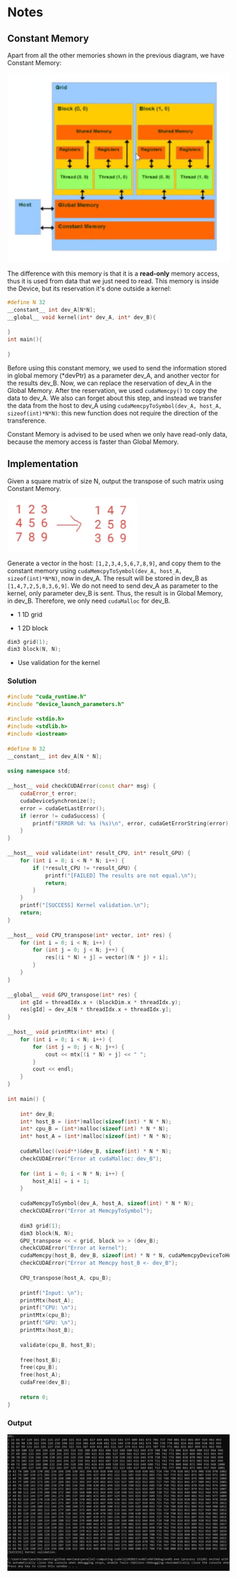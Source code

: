 # Notes

## Constant Memory

Apart from all the other memories shown in the previous diagram, we have Constant Memory:

![img](res/1.PNG)

The difference with this memory is that it is a **read-only** memory access, thus it is used from data that we just need to read. This memory is inside the Device, but its reservation it's done outside a kernel:

```c++
#define N 32
__constant__ int dev_A[N*N];
__global__ void kernel(int* dev_A, int* dev_B){

}
int main(){

}
```

Before using this constant memory, we used to send the information stored in global memory (*devPtr) as a parameter dev_A, and another vector for the results dev_B. Now, we can replace the reservation of dev_A in the Global Memory. After tne reservation, we used `cudaMemcpy()` to copy the data to dev_A. We also can forget about this step, and instead we transfer the data from the host to dev_A using `cudaMemcpyToSymbol(dev_A, host_A, sizeof(int)*N*N)`: this new function does not require the direction of the transference.

Constant Memory is advised to be used when we only have read-only data, because the memory access is faster than Global Memory.

## Implementation

Given a square matrix of size N, output the transpose of such matrix using Constant Memory. 

![img](res/2.PNG)

Generate a vector in the host: `[1,2,3,4,5,6,7,8,9]`, and copy them to the constant memory using `cudaMemcpyToSymbol(dev_A, host_A, sizeof(int)*N*N)`, now in dev_A. The result will be stored in dev_B as `[1,4,7,2,5,8,3,6,9]`. We do not need to send dev_A as parameter to the kernel, only parameter dev_B is sent. Thus, the result is in Global Memory, in dev_B. Therefore, we only need `cudaMalloc` for dev_B.

- 1 1D grid

- 1 2D block

```c++
dim3 grid(1);
dim3 block(N, N);
```

- Use validation for the kernel

### Solution

```c++
#include "cuda_runtime.h"
#include "device_launch_parameters.h"

#include <stdio.h>
#include <stdlib.h>
#include <iostream>

#define N 32
__constant__ int dev_A[N * N];

using namespace std;

__host__ void checkCUDAError(const char* msg) {
	cudaError_t error;
	cudaDeviceSynchronize();
	error = cudaGetLastError();
	if (error != cudaSuccess) {
		printf("ERROR %d: %s (%s)\n", error, cudaGetErrorString(error), msg);
	}
}

__host__ void validate(int* result_CPU, int* result_GPU) {
	for (int i = 0; i < N * N; i++) {
		if (*result_CPU != *result_GPU) {
			printf("[FAILED] The results are not equal.\n");
			return;
		}
	}
	printf("[SUCCESS] Kernel validation.\n");
	return;
}

__host__ void CPU_transpose(int* vector, int* res) {
	for (int i = 0; i < N; i++) {
		for (int j = 0; j < N; j++) {
			res[(i * N) + j] = vector[(N * j) + i];
		}
	}
}

__global__ void GPU_transpose(int* res) {
	int gId = threadIdx.x + (blockDim.x * threadIdx.y);
	res[gId] = dev_A[N * threadIdx.x + threadIdx.y];
}

__host__ void printMtx(int* mtx) {
	for (int i = 0; i < N; i++) {
		for (int j = 0; j < N; j++) {
			cout << mtx[(i * N) + j] << " ";
		}
		cout << endl;
	}
}

int main() {

	int* dev_B;
	int* host_B = (int*)malloc(sizeof(int) * N * N);
	int* cpu_B = (int*)malloc(sizeof(int) * N * N);
	int* host_A = (int*)malloc(sizeof(int) * N * N);

	cudaMalloc((void**)&dev_B, sizeof(int) * N * N);
	checkCUDAError("Error at cudaMalloc: dev_B");

	for (int i = 0; i < N * N; i++) {
		host_A[i] = i + 1;
	}

	cudaMemcpyToSymbol(dev_A, host_A, sizeof(int) * N * N);
	checkCUDAError("Error at MemcpyToSymbol");

	dim3 grid(1);
	dim3 block(N, N);
	GPU_transpose << < grid, block >> > (dev_B);
	checkCUDAError("Error at kernel");
	cudaMemcpy(host_B, dev_B, sizeof(int) * N * N, cudaMemcpyDeviceToHost);
	checkCUDAError("Error at Memcpy host_B <- dev_B");

	CPU_transpose(host_A, cpu_B);

	printf("Input: \n");
	printMtx(host_A);
	printf("CPU: \n");
	printMtx(cpu_B);
	printf("GPU: \n");
	printMtx(host_B);

	validate(cpu_B, host_B);

	free(host_B);
	free(cpu_B);
	free(host_A);
	cudaFree(dev_B);

	return 0;
}
```

### Output

![img](res/out32.png)